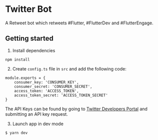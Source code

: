 # Twitter Bot

A Retweet bot which retweets #Flutter, #FlutterDev and #FlutterEngage.

## Getting started

1. Install dependencies

```
npm install

```
2. Create ``config.ts`` file in ``src`` and add the following code:

```
module.exports = {
    consumer_key: 'CONSUMER_KEY',
    consumer_secret: 'CONSUMER_SECRET',
    access_token: 'ACCESS_TOKEN',
    access_token_secret: 'ACCESS_TOKEN_SECRET'
}

```
The API Keys can be found by going to [Twitter Developers Portal](https://developer.twitter.com/) and submitting an API key request.

3. Launch app in dev mode

```bash
$ yarn dev
```